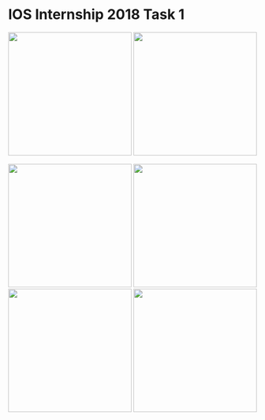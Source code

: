 # IOS Internship 2018 Task 1

<p align="center">
<img src="../master/Screenshots/horizontal.png" width="250"/>
<img src="../master/Screenshots/landscape.png" height="250"/>
</p>

<p>
<img src="../master/Screenshots/sss.png" width="250"/>
<img src="../master/Screenshots/ssd.png" width="250"/>
<img src="../master/Screenshots/iis.png" width="250"/>
<img src="../master/Screenshots/equal.png" width="250"/>
</p>
